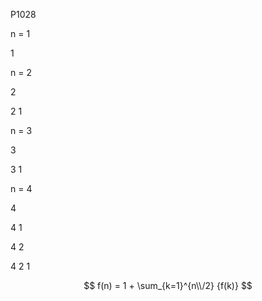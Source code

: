 P1028

n = 1

1

n = 2

2

2 1

n = 3

3

3 1

n = 4

4

4 1

4 2

4 2 1

$$
    f(n) = 1 + \sum_{k=1}^{n\\/2} {f(k)}
$$
